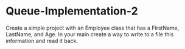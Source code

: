 # Queue-Implementation-2
Create a simple project with an Employee class that has a FirstName, LastName, and Age. In your main create a way to write to a file this information and read it back.
